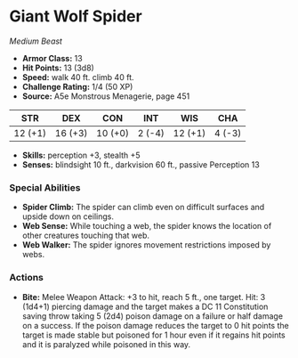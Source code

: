 # Giant Wolf Spider

*Medium* *Beast*

- **Armor Class:** 13
- **Hit Points:** 13 (3d8)
- **Speed:** walk 40 ft. climb 40 ft.
- **Challenge Rating:** 1/4 (50 XP)
- **Source:** A5e Monstrous Menagerie, page 451

| STR | DEX | CON | INT | WIS | CHA |
| --- | --- | --- | --- | --- | --- |
| 12 (+1) | 16 (+3) | 10 (+0) | 2 (-4) | 12 (+1) | 4 (-3) |

- **Skills:** perception +3, stealth +5
- **Senses:** blindsight 10 ft., darkvision 60 ft., passive Perception 13

### Special Abilities

- **Spider Climb:** The spider can climb even on difficult surfaces and upside down on ceilings.
- **Web Sense:** While touching a web, the spider knows the location of other creatures touching that web.
- **Web Walker:** The spider ignores movement restrictions imposed by webs.

### Actions

- **Bite:** Melee Weapon Attack: +3 to hit, reach 5 ft., one target. Hit: 3 (1d4+1) piercing damage and the target makes a DC 11 Constitution saving throw  taking 5 (2d4) poison damage on a failure or half damage on a success. If the poison damage reduces the target to 0 hit points  the target is made stable but poisoned for 1 hour  even if it regains hit points  and it is paralyzed while poisoned in this way.


